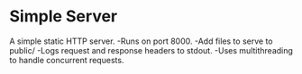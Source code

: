 Simple Server
=============

A simple static HTTP server. 
-Runs on port 8000.
-Add files to serve to public/
-Logs request and response headers to stdout.
-Uses multithreading to handle concurrent requests.
